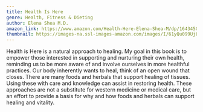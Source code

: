 ```yaml
---
title: Health Is Here
genre: Health, Fitness & Dieting
author: Elena Shea M.D.
amazon_link: https://www.amazon.com/Health-Here-Elena-Shea-M/dp/1643450972/ref=sr_1_1?crid=28D2I79YPE2IJ&keywords=9781643450971&qid=1643382271&sprefix=9781643450971%2Caps%2C267&sr=8-1
thumbnail: https://images-na.ssl-images-amazon.com/images/I/61yQu099UjL.jpg
---
```

Health is Here is a natural approach to healing. My goal in this book is to empower those interested in supporting and nurturing their own health, reminding us to be more aware of and involve ourselves in more healthful practices. Our body inherently wants to heal, think of an open wound that closes. There are many foods and herbals that support healing of tissues. Using these with care and knowledge can assist in restoring health. These approaches are not a substitute for western medicine or medical care, but an effort to provide a basis for why and how foods and herbals can support healing and vitality.